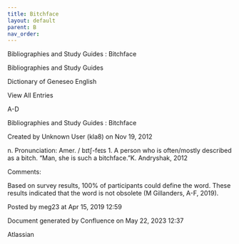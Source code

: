 ```yaml
---
title: Bitchface
layout: default
parent: B
nav_order:
---
```


Bibliographies and Study Guides : Bitchface

Bibliographies and Study Guides

Dictionary of Geneseo English

View All Entries

A-D

Bibliographies and Study Guides : Bitchface

Created by  Unknown User (kla8) on Nov 19, 2012

n. Pronunciation: Amer. / bɪtʃ-feɪs 1. A person who is often/mostly described as a bitch. “Man, she is such a bitchface.”K. Andryshak, 2012

Comments:

Based on survey results, 100% of participants could define the word. These results indicated that the word is not obsolete (M Gillanders, A-F, 2019).

Posted by meg23 at Apr 15, 2019 12:59

Document generated by Confluence on May 22, 2023 12:37

Atlassian
